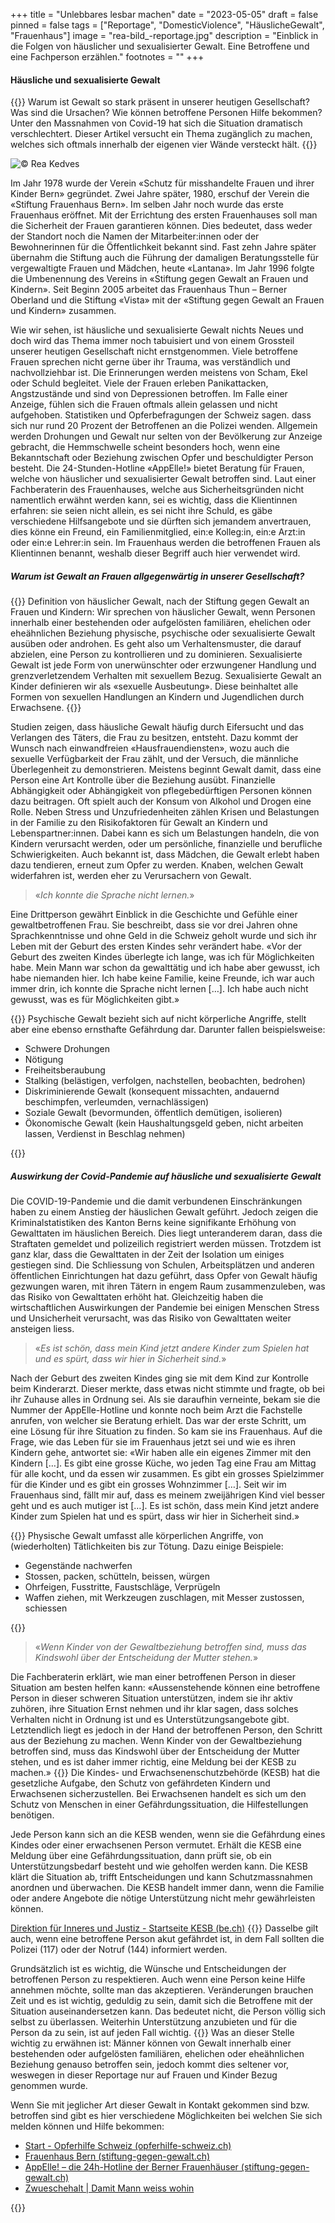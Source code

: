 +++
title = "Unlebbares lesbar machen"
date = "2023-05-05"
draft = false
pinned = false
tags = ["Reportage", "DomesticViolence", "HäuslicheGewalt", "Frauenhaus"]
image = "rea-bild_-reportage.jpg"
description = "Einblick in die Folgen von häuslicher und sexualisierter Gewalt. Eine Betroffene und eine Fachperson erzählen."
footnotes = ""
+++
#### Häusliche und sexualisierte Gewalt

{{<lead>}}
Warum ist Gewalt so stark präsent in unserer heutigen Gesellschaft? Was sind die Ursachen? Wie können betroffene Personen Hilfe bekommen? Unter den Massnahmen von Covid-19 hat sich die Situation dramatisch verschlechtert. Dieser Artikel versucht ein Thema zugänglich zu machen, welches sich oftmals innerhalb der eigenen vier Wände versteckt hält.
{{</lead>}}

![©️ Rea Kedves](rea-bild_-reportage.jpg)

Im Jahr 1978 wurde der Verein «Schutz für misshandelte Frauen und ihrer Kinder Bern» gegründet. Zwei Jahre später, 1980, erschuf der Verein die «Stiftung Frauenhaus Bern». Im selben Jahr noch wurde das erste Frauenhaus eröffnet. Mit der Errichtung des ersten Frauenhauses soll man die Sicherheit der Frauen garantieren können. Dies bedeutet, dass weder der Standort noch die Namen der Mitarbeiter:innen oder der Bewohnerinnen für die Öffentlichkeit bekannt sind. Fast zehn Jahre später übernahm die Stiftung auch die Führung der damaligen Beratungsstelle für vergewaltigte Frauen und Mädchen, heute «Lantana». Im Jahr 1996 folgte die Umbenennung des Vereins in «Stiftung gegen Gewalt an Frauen und Kindern». Seit Beginn 2005 arbeitet das Frauenhaus Thun – Berner Oberland und die Stiftung «Vista» mit der «Stiftung gegen Gewalt an Frauen und Kindern» zusammen.

Wie wir sehen, ist häusliche und sexualisierte Gewalt nichts Neues und doch wird das Thema immer noch tabuisiert und von einem Grossteil unserer heutigen Gesellschaft nicht ernstgenommen. Viele betroffene Frauen sprechen nicht gerne über ihr Trauma, was verständlich und nachvollziehbar ist. Die Erinnerungen werden meistens von Scham, Ekel oder Schuld begleitet. Viele der Frauen erleben Panikattacken, Angstzustände und sind von Depressionen betroffen. Im Falle einer Anzeige, fühlen sich die Frauen oftmals allein gelassen und nicht aufgehoben. Statistiken und Opferbefragungen der Schweiz sagen. dass sich nur rund 20 Prozent der Betroffenen an die Polizei wenden. Allgemein werden Drohungen und Gewalt nur selten von der Bevölkerung zur Anzeige gebracht, die Hemmschwelle scheint besonders hoch, wenn eine Bekanntschaft oder Beziehung zwischen Opfer und beschuldigter Person besteht. Die 24-Stunden-Hotline «AppElle!» bietet Beratung für Frauen, welche von häuslicher und sexualisierter Gewalt betroffen sind. Laut einer Fachberaterin des Frauenhauses, welche aus Sicherheitsgründen nicht namentlich erwähnt werden kann, sei es wichtig, dass die Klientinnen erfahren: sie seien nicht allein, es sei nicht ihre Schuld, es gäbe verschiedene Hilfsangebote und sie dürften sich jemandem anvertrauen, dies könne ein Freund, ein Familienmitglied, ein:e Kolleg:in, ein:e Arzt:in oder ein:e Lehrer:in sein. Im Frauenhaus werden die betroffenen Frauen als Klientinnen benannt, weshalb dieser Begriff auch hier verwendet wird. 

##### Warum ist Gewalt an Frauen allgegenwärtig in unserer Gesellschaft?

{{<box>}}
Definition von häuslicher Gewalt, nach der Stiftung gegen Gewalt an Frauen und Kindern:
Wir sprechen von häuslicher Gewalt, wenn Personen innerhalb einer bestehenden oder aufgelösten familiären, ehelichen oder eheähnlichen Beziehung physische, psychische oder sexualisierte Gewalt ausüben oder androhen. 
Es geht also um Verhaltensmuster, die darauf abzielen, eine Person zu kontrollieren und zu dominieren. Sexualisierte Gewalt ist jede Form von unerwünschter oder erzwungener Handlung und grenzverletzendem Verhalten mit sexuellem Bezug.
Sexualisierte Gewalt an Kinder definieren wir als «sexuelle Ausbeutung». Diese beinhaltet alle Formen von sexuellen Handlungen an Kindern und Jugendlichen durch Erwachsene.
{{</box>}}

Studien zeigen, dass häusliche Gewalt häufig durch Eifersucht und das Verlangen des Täters, die Frau zu besitzen, entsteht. Dazu kommt der Wunsch nach einwandfreien «Hausfrauendiensten», wozu auch die sexuelle Verfügbarkeit der Frau zählt, und der Versuch, die männliche Überlegenheit zu demonstrieren. Meistens beginnt Gewalt damit, dass eine Person eine Art Kontrolle über die Beziehung ausübt. Finanzielle Abhängigkeit oder Abhängigkeit von pflegebedürftigen Personen können dazu beitragen. Oft spielt auch der Konsum von Alkohol und Drogen eine Rolle. Neben Stress und Unzufriedenheiten zählen Krisen und Belastungen in der Familie zu den Risikofaktoren für Gewalt an Kindern und Lebenspartner:innen. Dabei kann es sich um Belastungen handeln, die von Kindern verursacht werden, oder um persönliche, finanzielle und berufliche Schwierigkeiten. Auch bekannt ist, dass Mädchen, die Gewalt erlebt haben dazu tendieren, erneut zum Opfer zu werden. Knaben, welchen Gewalt widerfahren ist, werden eher zu Verursachern von Gewalt.

>  «*Ich konnte die Sprache nicht lernen.*»

Eine Drittperson gewährt Einblick in die Geschichte und Gefühle einer gewaltbetroffenen Frau. Sie beschreibt, dass sie vor drei Jahren ohne Sprachkenntnisse und ohne Geld in die Schweiz geholt wurde und sich ihr Leben mit der Geburt des ersten Kindes sehr verändert habe. «Vor der Geburt des zweiten Kindes überlegte ich lange, was ich für Möglichkeiten habe. Mein Mann war schon da gewalttätig und ich habe aber gewusst, ich habe niemanden hier. Ich habe keine Familie, keine Freunde, ich war auch immer drin, ich konnte die Sprache nicht lernen \[…]. Ich habe auch nicht gewusst, was es für Möglichkeiten gibt.» 

{{<box>}}
Psychische Gewalt bezieht sich auf nicht körperliche Angriffe, stellt aber eine ebenso ernsthafte Gefährdung dar. Darunter fallen beispielsweise:

* Schwere Drohungen
* Nötigung
* Freiheitsberaubung
* Stalking (belästigen, verfolgen, nachstellen, beobachten, bedrohen)
* Diskriminierende Gewalt (konsequent missachten, andauernd beschimpfen, verleumden, vernachlässigen)
* Soziale Gewalt (bevormunden, öffentlich demütigen, isolieren)
* Ökonomische Gewalt (kein Haushaltungsgeld geben, nicht arbeiten lassen, Verdienst in Beschlag nehmen)

{{</box>}}

##### Auswirkung der Covid-Pandemie auf häusliche und sexualisierte Gewalt

Die COVID-19-Pandemie und die damit verbundenen Einschränkungen haben zu einem Anstieg der häuslichen Gewalt geführt. Jedoch zeigen die Kriminalstatistiken des Kanton Berns keine signifikante Erhöhung von Gewalttaten im häuslichen Bereich. Dies liegt unteranderem daran, dass die Straftaten gemeldet und polizeilich registriert werden müssen. Trotzdem ist ganz klar, dass die Gewalttaten in der Zeit der Isolation um einiges gestiegen sind. Die Schliessung von Schulen, Arbeitsplätzen und anderen öffentlichen Einrichtungen hat dazu geführt, dass Opfer von Gewalt häufig gezwungen waren, mit ihren Tätern in engem Raum zusammenzuleben, was das Risiko von Gewalttaten erhöht hat. Gleichzeitig haben die wirtschaftlichen Auswirkungen der Pandemie bei einigen Menschen Stress und Unsicherheit verursacht, was das Risiko von Gewalttaten weiter ansteigen liess.

>  «*Es ist schön, dass mein Kind jetzt andere Kinder zum Spielen hat und es spürt, dass wir hier in Sicherheit sind.*»

Nach der Geburt des zweiten Kindes ging sie mit dem Kind zur Kontrolle beim Kinderarzt. Dieser merkte, dass etwas nicht stimmte und fragte, ob bei ihr Zuhause alles in Ordnung sei. Als sie daraufhin verneinte, bekam sie die Nummer der AppElle-Hotline und konnte noch beim Arzt die Fachstelle anrufen, von welcher sie Beratung erhielt. Das war der erste Schritt, um eine Lösung für ihre Situation zu finden. So kam sie ins Frauenhaus. Auf die Frage, wie das Leben für sie im Frauenhaus jetzt sei und wie es ihren Kindern gehe, antwortet sie: «Wir haben alle ein eigenes Zimmer mit den Kindern \[…]. Es gibt eine grosse Küche, wo jeden Tag eine Frau am Mittag für alle kocht, und da essen wir zusammen. Es gibt ein grosses Spielzimmer für die Kinder und es gibt ein grosses Wohnzimmer \[…]. Seit wir im Frauenhaus sind, fällt mir auf, dass es meinem zweijährigen Kind viel besser geht und es auch mutiger ist \[…]. Es ist schön, dass mein Kind jetzt andere Kinder zum Spielen hat und es spürt, dass wir hier in Sicherheit sind.»

{{<box>}}
Physische Gewalt umfasst alle körperlichen Angriffe, von (wiederholten) Tätlichkeiten bis zur Tötung. Dazu einige Beispiele:

* Gegenstände nachwerfen
* Stossen, packen, schütteln, beissen, würgen
* Ohrfeigen, Fusstritte, Faustschläge, Verprügeln
* Waffen ziehen, mit Werkzeugen zuschlagen, mit Messer zustossen, schiessen

{{</box>}}

> «*Wenn Kinder von der Gewaltbeziehung betroffen sind, muss das Kindswohl über der Entscheidung der Mutter stehen.*»

Die Fachberaterin erklärt, wie man einer betroffenen Person in dieser Situation am besten helfen kann: «Aussenstehende können eine betroffene Person in dieser schweren Situation unterstützen, indem sie ihr aktiv zuhören, ihre Situation Ernst nehmen und ihr klar sagen, dass solches Verhalten nicht in Ordnung ist und es Unterstützungsangebote gibt. Letztendlich liegt es jedoch in der Hand der betroffenen Person, den Schritt aus der Beziehung zu machen. Wenn Kinder von der Gewaltbeziehung betroffen sind, muss das Kindswohl über der Entscheidung der Mutter stehen, und es ist daher immer richtig, eine Meldung bei der KESB zu machen.» 
{{<box>}}
Die Kindes- und Erwachsenenschutzbehörde (KESB) hat die gesetzliche Aufgabe, den Schutz von gefährdeten Kindern und Erwachsenen sicherzustellen. Bei Erwachsenen handelt es sich um den Schutz von Menschen in einer Gefährdungssituation, die Hilfestellungen benötigen.

Jede Person kann sich an die KESB wenden, wenn sie die Gefährdung eines Kindes oder einer erwachsenen Person vermutet. Erhält die KESB eine Meldung über eine Gefährdungssituation, dann prüft sie, ob ein Unterstützungsbedarf besteht und wie geholfen werden kann. Die KESB klärt die Situation ab, trifft Entscheidungen und kann Schutzmassnahmen anordnen und überwachen. Die KESB handelt immer dann, wenn die Familie oder andere Angebote die nötige Unterstützung nicht mehr gewährleisten können.

[Direktion für Inneres und Justiz - Startseite KESB (be.ch)](https://www.kesb.dij.be.ch/de/start.html)
{{</box>}}
Dasselbe gilt auch, wenn eine betroffene Person akut gefährdet ist, in dem Fall sollten die Polizei (117) oder der Notruf (144) informiert werden.

Grundsätzlich ist es wichtig, die Wünsche und Entscheidungen der betroffenen Person zu respektieren. Auch wenn eine Person keine Hilfe annehmen möchte, sollte man das akzeptieren. Veränderungen brauchen Zeit und es ist wichtig, geduldig zu sein, damit sich die Betroffene mit der Situation auseinandersetzen kann. Das bedeutet nicht, die Person völlig sich selbst zu überlassen. Weiterhin Unterstützung anzubieten und für die Person da zu sein, ist auf jeden Fall wichtig.
{{<box>}} 
Was an dieser Stelle wichtig zu erwähnen ist: Männer können von Gewalt innerhalb einer bestehenden oder aufgelösten familiären, ehelichen oder eheähnlichen Beziehung genauso betroffen sein, jedoch kommt dies seltener vor, weswegen in dieser Reportage nur auf Frauen und Kinder Bezug genommen wurde. 

Wenn Sie mit jeglicher Art dieser Gewalt in Kontakt gekommen sind bzw. betroffen sind gibt es hier verschiedene Möglichkeiten bei welchen Sie sich melden können und Hilfe bekommen:

* [Start - Opferhilfe Schweiz (opferhilfe-schweiz.ch)](https://www.opferhilfe-schweiz.ch/de/)
* [Frauenhaus Bern (stiftung-gegen-gewalt.ch)](https://stiftung-gegen-gewalt.ch/wsp/de/fachstellen/frauenhaus-bern/)
* [AppElle! – die 24h-Hotline der Berner Frauenhäuser (stiftung-gegen-gewalt.ch)](https://stiftung-gegen-gewalt.ch/wsp/de/appelle/)
* [Zwueschehalt | Damit Mann weiss wohin](https://www.zwueschehalt.ch/)

{{</box>}}